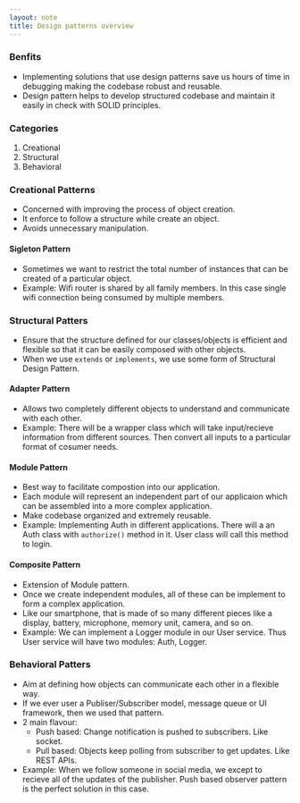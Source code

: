 ```yaml
---
layout: note
title: Design patterns overview
---
```


### Benfits
- Implementing solutions that use design patterns save us hours of time in debugging making the codebase robust and reusable.
- Design pattern helps to develop structured codebase and maintain it easily in check with SOLID principles.

### Categories

1. Creational
2. Structural
3. Behavioral

### Creational Patterns

- Concerned with improving the process of object creation.
- It enforce to follow a structure while create an object.
- Avoids unnecessary manipulation.

#### Sigleton Pattern

- Sometimes we want to restrict the total number of instances that can be created of a particular object.
- Example: Wifi router is shared by all family members. In this case single wifi connection being consumed by multiple members.

### Structural Patters

- Ensure that the structure defined for our classes/objects is efficient and flexible so that it can be easily composed with other objects.
- When we use `extends` or `implements`, we use some form of Structural Design Pattern.

#### Adapter Pattern

- Allows two completely different objects to understand and communicate with each other.
- Example: There will be a wrapper class which will take input/recieve information from different sources. Then convert all inputs to a particular format of cosumer needs.

#### Module Pattern

- Best way to facilitate compostion into our application.
- Each module will represent an independent part of our applicaion which can be assembled into a more complex application.
- Make codebase organized and extremely reusable.
- Example: Implementing Auth in different applications. There will a an Auth class with `authorize()` method in it. User class will call this method to login.

#### Composite Pattern

- Extension of Module pattern.
- Once we create independent modules, all of these can be implement to form a complex application.
- Like our smartphone, that is made of so many different pieces like a display, battery, microphone, memory unit, camera, and so on.
- Example: We can implement a Logger module in our User service. Thus User service will have two modules: Auth, Logger.

### Behavioral Patters

- Aim at defining how objects can communicate each other in a flexible way.
- If we ever user a Publiser/Subscriber model, message queue or UI framework, then we used that pattern.
- 2 main flavour:
  - Push based: Change notification is pushed to subscribers. Like socket.
  - Pull based: Objects keep polling from subscriber to get updates. Like REST APIs.
- Example: When we follow someone in social media, we except to recieve all of the updates of the publisher. Push based observer pattern is the perfect solution in this case. 